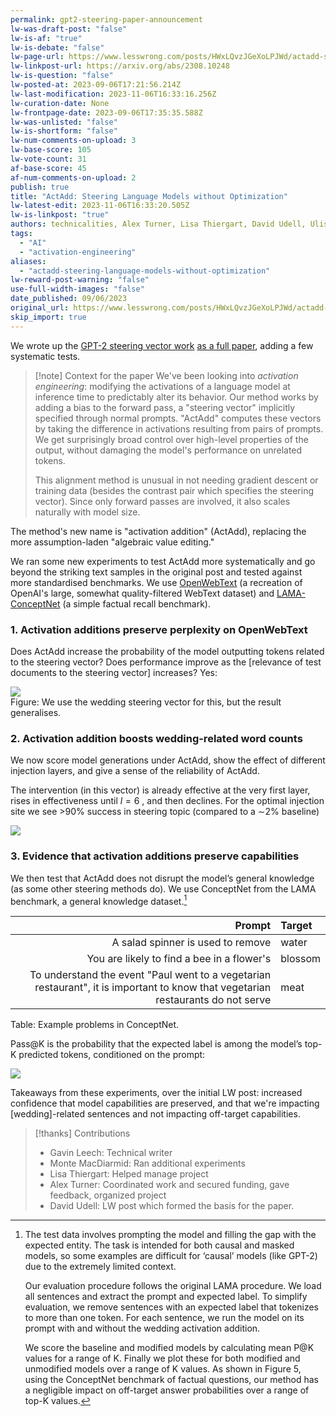```yaml
---
permalink: gpt2-steering-paper-announcement
lw-was-draft-post: "false"
lw-is-af: "true"
lw-is-debate: "false"
lw-page-url: https://www.lesswrong.com/posts/HWxLQvzJGeXoLPJWd/actadd-steering-language-models-without-optimization
lw-linkpost-url: https://arxiv.org/abs/2308.10248
lw-is-question: "false"
lw-posted-at: 2023-09-06T17:21:56.214Z
lw-last-modification: 2023-11-06T16:33:16.256Z
lw-curation-date: None
lw-frontpage-date: 2023-09-06T17:35:35.588Z
lw-was-unlisted: "false"
lw-is-shortform: "false"
lw-num-comments-on-upload: 3
lw-base-score: 105
lw-vote-count: 31
af-base-score: 45
af-num-comments-on-upload: 2
publish: true
title: "ActAdd: Steering Language Models without Optimization"
lw-latest-edit: 2023-11-06T16:33:20.505Z
lw-is-linkpost: "true"
authors: technicalities, Alex Turner, Lisa Thiergart, David Udell, Ulisse Mini, and Monte MacDiarmid
tags: 
  - "AI"
  - "activation-engineering"
aliases: 
  - "actadd-steering-language-models-without-optimization"
lw-reward-post-warning: "false"
use-full-width-images: "false"
date_published: 09/06/2023
original_url: https://www.lesswrong.com/posts/HWxLQvzJGeXoLPJWd/actadd-steering-language-models-without-optimization
skip_import: true
---
```

We wrote up the [GPT-2 steering vector work](/gpt2-steering-vectors#Content-warning-Some-completions-contain-unpleasant-content-including-gendered-slurs-) [as a full paper](https://arxiv.org/abs/2308.10248), adding a few systematic tests.

> [!note] Context for the paper
> We've been looking into _activation engineering_: modifying the activations of a language model at inference time to predictably alter its behavior. Our method works by adding a bias to the forward pass, a "steering vector" implicitly specified through normal prompts. "ActAdd" computes these vectors by taking the difference in activations resulting from pairs of prompts. We get surprisingly broad control over high-level properties of the output, without damaging the model's performance on unrelated tokens.   
>   
> This alignment method is unusual in not needing gradient descent or training data (besides the contrast pair which specifies the steering vector). Since only forward passes are involved, it also scales naturally with model size.

The method's new name is "activation addition" (ActAdd), replacing the more assumption-laden "algebraic value editing."

We ran some new experiments to test ActAdd more systematically and go beyond the striking text samples in the original post and tested against more standardised benchmarks. We use [OpenWebText](https://paperswithcode.com/dataset/openwebtext) (a recreation of OpenAI's large, somewhat quality-filtered WebText dataset) and [LAMA-ConceptNet](https://aclanthology.org/D19-1250.pdf) (a simple factual recall benchmark).

### 1\. Activation additions preserve perplexity on OpenWebText

Does ActAdd increase the probability of the model outputting tokens related to the steering vector? Does performance improve as the \[relevance of test documents to the steering vector\] increases? Yes:

![](https://assets.turntrout.com/static/images/posts/zl8l3jvbhmw8g7zeyhbl.avif)
<br/>Figure: We use the wedding steering vector for this, but the result generalises.

### 2\. Activation addition boosts wedding-related word counts

We now score model generations under ActAdd, show the effect of different injection layers, and give a sense of the reliability of ActAdd. 

The intervention (in this vector) is already effective at the very first layer,  
rises in effectiveness until $l = 6$ , and then declines. For the optimal injection site we see >90% success in steering topic (compared to a ∼2% baseline)

![](https://assets.turntrout.com/static/images/posts/lrvdnmumle8dcmyb05w6.avif)

### 3\. Evidence that activation additions preserve capabilities

We then test that ActAdd does not disrupt the model’s general knowledge (as some other steering methods do). We use ConceptNet from the LAMA benchmark, a general knowledge dataset.[^3]


| Prompt | Target |
| --: | :--|
| A salad spinner is used to remove | water |
| You are likely to find a bee in a flower's | blossom |
| To understand the event "Paul went to a vegetarian restaurant", it is important to know that vegetarian restaurants do not serve | meat |

Table: Example problems in ConceptNet. 

Pass@K is the probability that the expected label is among the model’s top-K predicted tokens, conditioned on the prompt:

![](https://assets.turntrout.com/static/images/posts/clfhr6mcxfrjgtjorfzi.avif)

Takeaways from these experiments, over the initial LW post: increased confidence that model capabilities are preserved, and that we're impacting \[wedding\]-related sentences and not impacting off-target capabilities.

> [!thanks] Contributions
> - Gavin Leech: Technical writer
> - Monte MacDiarmid: Ran additional experiments
> - Lisa Thiergart: Helped manage project
> - Alex Turner: Coordinated work and secured funding, gave feedback, organized project
> - David Udell: LW post which formed the basis for the paper.

    
[^3]: The test data involves prompting the model and filling the gap with the expected entity. The task is intended for both causal and masked models, so some examples are difficult for ‘causal’ models (like GPT-2) due to the extremely limited context.
    
    Our evaluation procedure follows the original LAMA procedure. We load all sentences and extract the prompt and expected label. To simplify evaluation, we remove sentences with an expected label that tokenizes to more than one token. For each sentence, we run the model on its prompt with and without the wedding activation addition. 
    
    We score the baseline and modified models by calculating mean P@K values for a range of K. Finally we plot these for both modified and unmodified models over a range of K values. As shown in Figure 5, using the ConceptNet benchmark of factual questions, our method has a negligible impact on off-target answer probabilities over a range of top-K values.